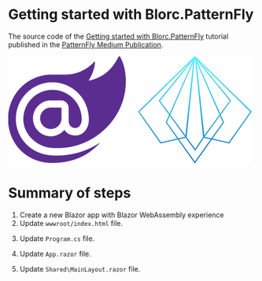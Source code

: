 # Getting started with Blorc.PatternFly

The source code of the [Getting started with Blorc.PatternFly](https://medium.com/patternfly/getting-started-with-blorc-patternfly-tutorial-cc71fed4bef6) tutorial published in the [PatternFly Medium Publication](https://medium.com/patternfly).

![](design/image.png)

# Summary of steps 

1) Create a new Blazor app with Blazor WebAssembly experience
2) Update `wwwroot/index.html` file.

<script src="https://gist.github.com/alexfdezsauco/ac843a6498d66f037463b81f6840360c.js"></script>

3) Update `Program.cs` file.

<script src="https://gist.github.com/alexfdezsauco/b5adfaee390e57fab65b3009776ce5d3.js"></script>

4) Update `App.razor` file.

<script src="https://gist.github.com/alexfdezsauco/bd9f40dd3bea6f7cd72275fa835f564a.js"></script>

5) Update `Shared\MainLayout.razor` file.

<script src="https://gist.github.com/alexfdezsauco/7387589df9d10f2c580774861fd7e065.js"></script>
